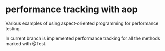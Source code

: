 # performance tracking with aop
Various examples of using aspect-oriented programming for performance testing.

In current branch is implemented performance tracking for all the methods marked with @Test.
